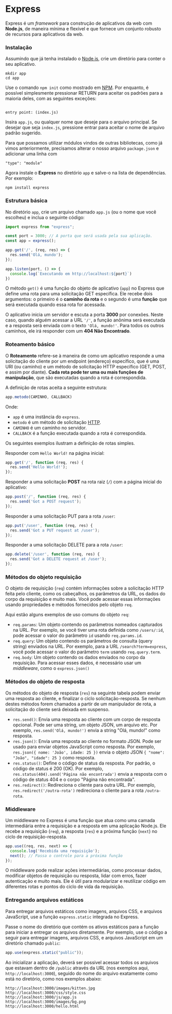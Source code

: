# Express

Express é um _framework_ para construção de aplicativos da web com **Node.js**, de maneira mínima e flexível e que fornece um conjunto robusto de recursos para aplicativos da web.

### Instalação

Assumindo que já tenha instalado o [Node.js](nodejs.md), crie um diretório para conter o seu aplicativo.

```
mkdir app
cd app
```

Use o comando `npm init` como mostrado em [NPM](npm.md). Por enquanto, é possível simplesmente pressionar RETURN para aceitar os padrões para a maioria deles, com as seguintes exceções:

```

entry point: (index.js)

```

Insira `app.js`, ou qualquer nome que deseje para o arquivo principal. Se desejar que seja `index.js`, pressione entrar para aceitar o nome de arquivo padrão sugerido.

Para que possamos utilizar módulos vindos de outras bibliotecas, como já vimos anteriormente, precisamos alterar o nosso arquivo `package.json` e adicionar uma linha com

```
"type": "module"
```

Agora instale o **Express** no diretório `app` e salve-o na lista de dependências. Por exemplo:

```
npm install express
```

### Estrutura básica

No diretório `app`, crie um arquivo chamado `app.js` (ou o nome que você escolheu) e inclua o seguinte código:

```javascript
import express from "express";

const port = 3000; // A porta que será usada pela sua aplicação.
const app = express();

app.get('/', (req, res) => {
  res.send('Olá, mundo');
});

app.listen(port, () => {
  console.log(`Executando em http://localhost:${port}`)
})

```

O método `get()` é uma função do objeto de aplicativo (`app`) no Express que define uma rota para uma solicitação GET específica. Ele recebe dois argumentos: o primeiro é o **caminho da rota** e o segundo é uma **função** que será executada quando essa rota for acessada.

O aplicativo inicia um servidor e escuta a porta **3000** por conexões. Neste caso, quando alguém acessar a URL `'/'`, a função anônima será executada e a resposta será enviada com o texto `'Olá, mundo!'`. Para todos os outros caminhos, ele irá responder com um **404 Não Encontrado**.

### Roteamento básico

O **Roteamento** refere-se à maneira de como um aplicativo responde a uma solicitação do cliente por um endpoint (endereço) específico, que é uma URI (ou caminho) e um método de solicitação HTTP específico (GET, POST, e assim por diante). **Cada rota pode ter uma ou mais funções de manipulação**, que são executadas quando a rota é correspondida.

A definição de rotas aceita a seguinte estrutura:

```javascript
app.metodo(CAMINHO, CALLBACK)
```

Onde:

* `app` é uma instância do `express`.
* `metodo` é um método de solicitação [HTTP](fetch-e-http.md).
* `CAMINHO` é um caminho no servidor.
* `CALLBACK` é a função executada quando a rota é correspondida.

Os seguintes exemplos ilustram a definição de rotas simples.

Responder com `Hello World!` na página inicial:

```javascript
app.get('/', function (req, res) {
  res.send('Hello World!');
});
```

Responder a uma solicitação **POST** na rota raiz (`/`) com a página inicial do aplicativo:

```javascript
app.post('/', function (req, res) {
  res.send('Got a POST request');
});
```

Responder a uma solicitação PUT para a rota `/user`:

```javascript
app.put('/user', function (req, res) {
  res.send('Got a PUT request at /user');
});
```

Responder a uma solicitação DELETE para a rota `/user`:

```javascript
app.delete('/user', function (req, res) {
  res.send('Got a DELETE request at /user');
});
```

### Métodos do objeto requisição <a href="#response-methods" id="response-methods"></a>

O objeto de requisição (`req`) contém informações sobre a solicitação HTTP feita pelo cliente, como os cabeçalhos, os parâmetros da URL, os dados do corpo da requisição e muito mais. Você pode acessar essas informações usando propriedades e métodos fornecidos pelo objeto `req`.

Aqui estão alguns exemplos de uso comuns do objeto `req`:

* `req.params`: Um objeto contendo os parâmetros nomeados capturados na URL. Por exemplo, se você tiver uma rota definida como `/users/:id`, pode acessar o valor do parâmetro `id` usando `req.params.id`.
* `req.query`: Um objeto contendo os parâmetros de consulta (query string) enviados na URL. Por exemplo, para a URL `/search?term=express`, você pode acessar o valor do parâmetro `term` usando `req.query.term`.
* `req.body`: Um objeto contendo os dados enviados no corpo da requisição. Para acessar esses dados, é necessário usar um _middleware_, como o `express.json()`

### Métodos do objeto de resposta <a href="#response-methods" id="response-methods"></a>

Os métodos do objeto de resposta (`res`) na seguinte tabela podem enviar uma resposta ao cliente, e finalizar o ciclo solicitação-resposta. Se nenhum destes métodos forem chamados a partir de um manipulador de rota, a solicitação do cliente será deixada em suspenso.

* `res.send()`: Envia uma resposta ao cliente com um corpo de resposta opcional. Pode ser uma string, um objeto JSON, um arquivo etc. Por exemplo, `res.send('Olá, mundo!')` envia a string "Olá, mundo!" como resposta.
* `res.json()`: Envia uma resposta ao cliente no formato JSON. Pode ser usado para enviar objetos JavaScript como resposta. Por exemplo, `res.json({ nome: 'João', idade: 25 })` envia o objeto JSON `{ "nome": "João", "idade": 25 }` como resposta.
* `res.status()`: Define o código de status da resposta. Por padrão, o código de status é 200 (OK). Por exemplo, `res.status(404).send('Página não encontrada')` envia a resposta com o código de status 404 e o corpo "Página não encontrada".
* `res.redirect()`: Redireciona o cliente para outra URL. Por exemplo, `res.redirect('/outra-rota')` redireciona o cliente para a rota `/outra-rota`.

### Middleware

Um middleware no Express é uma função que atua como uma camada intermediária entre a requisição e a resposta em uma aplicação Node.js. Ele recebe a requisição (`req`), a resposta (`res`) e a próxima função (`next`) no ciclo de requisição-resposta.

```javascript
app.use((req, res, next) => {
  console.log('Recebida uma requisição');
  next(); // Passa o controle para a próxima função
});
```

O middleware pode realizar ações intermediárias, como processar dados, modificar objetos de requisição ou resposta, lidar com erros, fazer autenticação e muito mais. Ele é útil para modularizar e reutilizar código em diferentes rotas e pontos do ciclo de vida da requisição.

### Entregando arquivos estáticos

Para entregar arquivos estáticos como imagens, arquivos CSS, e arquivos JavaScript, use a função `express.static` integrada no Express.

Passe o nome do diretório que contém os ativos estáticos para a função para iniciar a entregar os arquivos diretamente. Por exemplo, use o código a seguir para entregar imagens, arquivos CSS, e arquivos JavaScript em um diretório chamado `public`:

```javascript
app.use(express.static("public"));
```

Ao inicializar a aplicação, deverá ser possivel acessar todos os arquivos que estavam dentro de `/public` através da URL (nos exemplos aqui, `http://localhost:3000`), seguido do nome do arquivo exatamente como está no diretório, como nos exemplos abaixo:

```
http://localhost:3000/images/kitten.jpg
http://localhost:3000/css/style.css
http://localhost:3000/js/app.js
http://localhost:3000/images/bg.png
http://localhost:3000/hello.html
```
